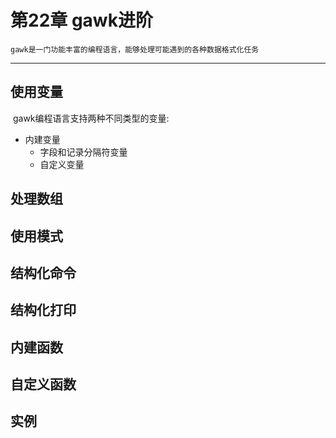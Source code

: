 # 第22章 gawk进阶

```
gawk是一门功能丰富的编程语言，能够处理可能遇到的各种数据格式化任务
```

------

## 使用变量

​	gawk编程语言支持两种不同类型的变量:

 - 内建变量
   	- 字段和记录分隔符变量
	- 自定义变量

## 处理数组

## 使用模式

## 结构化命令

## 结构化打印

## 内建函数

## 自定义函数

## 实例

## 